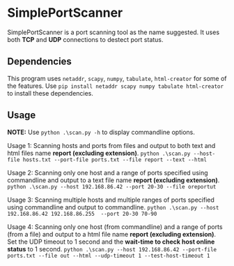 # SimplePortScanner
SimplePortScanner is a port scanning tool as the name suggested. It uses both __TCP__ and __UDP__ connections to destect port status.

## Dependencies
This program uses `netaddr`, `scapy`, `numpy`, `tabulate`, `html-creator` for some of the features.
Use ```pip install netaddr scapy numpy tabulate html-creator``` to install these dependencies.

## Usage

**NOTE:** Use `python .\scan.py -h` to display commandline options.

Usage 1: 
Scanning hosts and ports from files and output to both text and html files name **report __(excluding extension)__**.
```python .\scan.py --host-file hosts.txt --port-file ports.txt --file report --text --html```

Usage 2:
Scanning only one host and a range of ports specified using commandline and output to a text file name **report __(excluding extension)__**.
```python .\scan.py --host 192.168.86.42 --port 20-30 --file oreportut```

Usage 3:
Scanning multiple hosts and multiple ranges of ports specified using commandline and output to commandline.
```python .\scan.py --host 192.168.86.42 192.168.86.255  --port 20-30 70-90```

Usage 4:
Scanning only one host (from commandline) and a range of ports (from a file) and output to a html file name **report __(excluding extension)__**.
Set the UDP timeout to 1 second and the __wait-time to check host online status__ to 1 second.
```python .\scan.py --host 192.168.86.42 --port-file ports.txt --file out --html --udp-timeout 1 --test-host-timeout 1```


